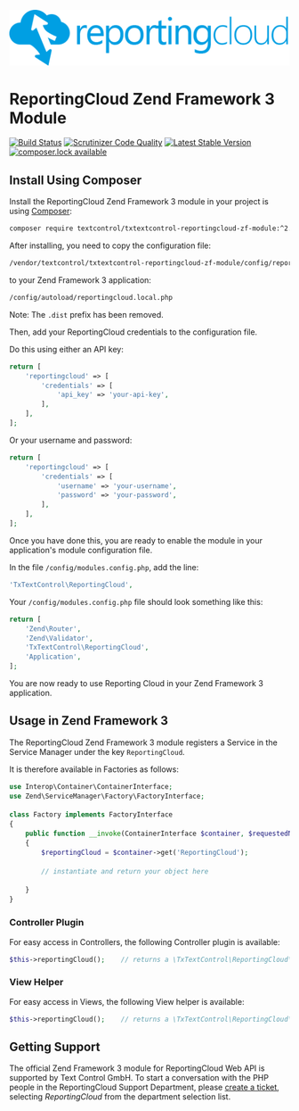 ![Logo](./data/rc_logo_512.png)

# ReportingCloud Zend Framework 3 Module

[![Build Status](https://scrutinizer-ci.com/g/TextControl/txtextcontrol-reportingcloud-php-zf-module/badges/build.png?b=master)](https://scrutinizer-ci.com/g/TextControl/txtextcontrol-reportingcloud-php-zf-module/build-status/master)
[![Scrutinizer Code Quality](https://scrutinizer-ci.com/g/TextControl/txtextcontrol-reportingcloud-php-zf-module/badges/quality-score.png?b=master)](https://scrutinizer-ci.com/g/TextControl/txtextcontrol-reportingcloud-php-zf-module/?branch=master)
[![Latest Stable Version](https://poser.pugx.org/textcontrol/txtextcontrol-reportingcloud-zf-module/v/stable)](https://packagist.org/packages/textcontrol/txtextcontrol-reportingcloud-zf-module)
[![composer.lock available](https://poser.pugx.org/textcontrol/txtextcontrol-reportingcloud-zf-module/composerlock)](https://packagist.org/packages/textcontrol/txtextcontrol-reportingcloud-zf-module)


## Install Using Composer

Install the ReportingCloud Zend Framework 3 module in your project is using [Composer](http://getcomposer.org):

```bash
composer require textcontrol/txtextcontrol-reportingcloud-zf-module:^2.0
```

After installing, you need to copy the configuration file:

```bash
/vendor/textcontrol/txtextcontrol-reportingcloud-zf-module/config/reportingcloud.local.php.dist
```
to your Zend Framework 3 application: 

```bash
/config/autoload/reportingcloud.local.php
```

Note: The `.dist` prefix has been removed.

Then, add your ReportingCloud credentials to the configuration file.

Do this using either an API key:

```php
return [
    'reportingcloud' => [
        'credentials' => [
            'api_key' => 'your-api-key',
        ],
    ],
];
```

Or your username and password:

```php
return [
    'reportingcloud' => [
        'credentials' => [
            'username' => 'your-username',
            'password' => 'your-password',
        ],
    ],
];
```

Once you have done this, you are ready to enable the module in your application's module configuration file.

In the file `/config/modules.config.php`, add the line:

```php
'TxTextControl\ReportingCloud',
```

Your `/config/modules.config.php` file should look something like this:

```php
return [
    'Zend\Router',
    'Zend\Validator',
    'TxTextControl\ReportingCloud',
    'Application',
];
```

You are now ready to use Reporting Cloud in your Zend Framework 3 application.

## Usage in Zend Framework 3

The ReportingCloud Zend Framework 3 module registers a Service in the Service Manager under the key `ReportingCloud`.

It is therefore available in Factories as follows:

```php
use Interop\Container\ContainerInterface;
use Zend\ServiceManager\Factory\FactoryInterface;

class Factory implements FactoryInterface
{
    public function __invoke(ContainerInterface $container, $requestedName, array $options = null)
    {
        $reportingCloud = $container->get('ReportingCloud');

        // instantiate and return your object here
        
    }
}
```

### Controller Plugin

For easy access in Controllers, the following Controller plugin is available:

```php
$this->reportingCloud();    // returns a \TxTextControl\ReportingCloud\ReportingCloud instance
```

### View Helper

For easy access in Views, the following View helper is available:

```php
$this->reportingCloud();    // returns a \TxTextControl\ReportingCloud\ReportingCloud instance
```

 ## Getting Support
 
 The official Zend Framework 3 module for ReportingCloud Web API is supported by Text Control GmbH. To start a conversation with the PHP people in the ReportingCloud Support Department, please [create a ticket](https://support.textcontrol.com/new-ticket), selecting _ReportingCloud_ from the department selection list.
